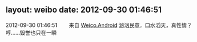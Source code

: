 layout: weibo
date: 2012-09-30 01:46:51
---
<meta name="referrer" content="no-referrer" />

2012-09-30 01:46:51  &nbsp;&nbsp;&nbsp;&nbsp;&nbsp;&nbsp; 来自 <a href="http://app.weibo.com/t/feed/l4RWD" rel="nofollow">Weico.Android</a>
汹汹民意，口水滔天，真性情？哼……毁誉也只在一瞬 ​​​

